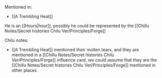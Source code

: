 Mentioned in:
- [[A Trembling Heat]]

He is an [[Hours|hour]], possibly he could be represented by the [[Chillu Notes/Secret histories Chilu Ver/Principles/Forge]]

Chilu notes:
- [[A Trembling Heat]] mentioned their molten tears, and they are mentioned in a [[Chillu Notes/Secret histories Chilu Ver/Principles/Forge]] influence card, we could assume that they are the [[Chillu Notes/Secret histories Chilu Ver/Principles/Forge]] mentioned in other places